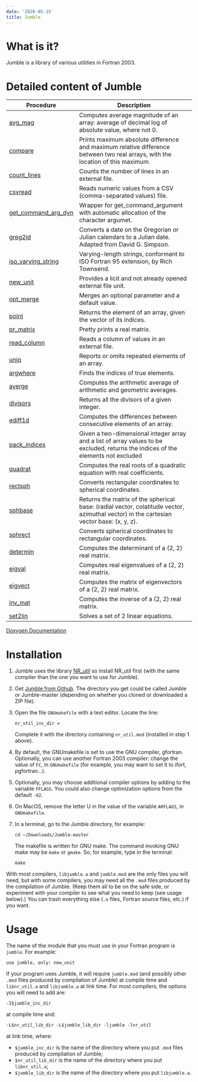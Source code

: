 ```yaml
---
date: '2020-05-15'
title: Jumble
---
```


What is it?
===========

Jumble is a library of various utilities in Fortran 2003.

Detailed content of Jumble
==========================

Procedure | Description
--------- | ----------
[avg\_mag](Doxygen_Jumble/html/avg__mag_8f90_source.html) | Computes average magnitude of an array: average of decimal log of absolute value, where not 0.
[compare](Doxygen_Jumble/html/compare_8f90_source.html) | Prints maximum absolute difference and maximum relative difference between two real arrays, with the location of this maximum.
[count\_lines](Doxygen_Jumble/html/count__lines_8f90_source.html) | Counts the number of lines in an external file.
[csvread](Doxygen_Jumble/html/csvread_8f90_source.html) | Reads numeric values from a CSV (comma-separated values) file.
[get\_command\_arg\_dyn](Doxygen_Jumble/html/get__command__arg__dyn_8f90_source.html) | Wrapper for get\_command\_argument with automatic allocation of the character argumet.
[greg2jd](Doxygen_Jumble/html/greg2jd_8f90_source.html) | Converts a date on the Gregorian or Julian calendars to a Julian date. Adapted from David G. Simpson.
[iso\_varying\_string](Doxygen_Jumble/html/iso__varying__string_8f90_source.html) | Varying-length strings, conformant to ISO Fortran 95 extension, by Rich Townsend.
[new\_unit](Doxygen_Jumble/html/new__unit_8f90_source.html) | Provides a licit and not already opened external file unit.
[opt\_merge](Doxygen_Jumble/html/opt__merge_8f90_source.html) | Merges an optional parameter and a default value.
[point](Doxygen_Jumble/html/point_8f90_source.html) | Returns the element of an array, given the vector of its indices.
[pr\_matrix](Doxygen_Jumble/html/pr__matrix_8f90_source.html) | Pretty prints a real matrix.
[read\_column](Doxygen_Jumble/html/read__column_8f90_source.html) | Reads a column of values in an external file.
[uniq](Doxygen_Jumble/html/uniq_8f90_source.html) | Reports or omits repeated elements of an array.
[argwhere](Doxygen_Jumble/html/argwhere_8f90_source.html) | Finds the indices of true elements.
[averge](Doxygen_Jumble/html/averge_8f90_source.html) | Computes the arithmetic average of arithmetic and geometric averages.
[divisors](Doxygen_Jumble/html/divisors_8f90_source.html) | Returns all the divisors of a given integer.
[ediff1d](Doxygen_Jumble/html/ediff1d_8f90_source.html) | Computes the differences between consecutive elements of an array.
[pack\_indices](Doxygen_Jumble/html/pack__indices_8f90_source.html) | Given a two-dimensional integer array and a list of array values to be excluded, returns the indices of the elements not excluded
[quadrat](Doxygen_Jumble/html/quadrat_8f90_source.html) | Computes the real roots of a quadratic equation with real coefficients.
[rectsph](Doxygen_Jumble/html/spherical_8f90_source.html) | Converts rectangular coordinates to spherical coordinates.
[sphbase](Doxygen_Jumble/html/spherical_8f90_source.html) | Returns the matrix of the spherical base: (radial vector, colatitude vector, azimuthal vector) in the cartesian vector base: (x, y, z).
[sphrect](Doxygen_Jumble/html/spherical_8f90_source.html) | Converts spherical coordinates to rectangular coordinates.
[determin](Doxygen_Jumble/html/determin_8f90_source.html) | Computes the determinant of a (2, 2) real matrix.
[eigval](Doxygen_Jumble/html/eigval_8f90_source.html) | Computes real eigenvalues of a (2, 2) real matrix.
[eigvect](Doxygen_Jumble/html/eigvect_8f90_source.html) | Computes the matrix of eigenvectors of a (2, 2) real matrix.
[inv\_mat](Doxygen_Jumble/html/inv__mat_8f90_source.html) | Computes the inverse of a (2, 2) real matrix.
[set2lin](Doxygen_Jumble/html/set2lin_8f90_source.html) | Solves a set of 2 linear equations.

[Doxygen Documentation](Doxygen_Jumble/html/index.html)

Installation
============

1.  Jumble uses the library
    [NR\_util](https://www.lmd.jussieu.fr/~lguez/NR_util_site/index.html)
    so install NR\_util first (with the same compiler than the one you
    want to use for Jumble).
2.  Get [Jumble from Github](https://github.com/lguez/Jumble). The
    directory you get could be called Jumble or Jumble-master (depending
    on whether you cloned or downloaded a ZIP file).
3.  Open the file `GNUmakefile` with a text editor. Locate the line:

        nr_util_inc_dir =


    Complete it with the directory containing `nr_util.mod` (installed
    in step 1 above).

4.  By default, the GNUmakefile is set to use the GNU compiler,
    gfortran. Optionally, you can use another Fortran 2003 compiler:
    change the value of `FC`, in `GNUmakefile` (for example, you may
    want to set it to ifort, pgfortran...).
5.  Optionally, you may choose additional compiler options by adding to
    the variable `FFLAGS`. You could also change optimization options
    from the default `-O2`.
6.  On MacOS, remove the letter U in the value of the variable
    `ARFLAGS`, in `GNUmakefile`.
7.  In a terminal, go to the Jumble directory, for example:

        cd ~/Downloads/Jumble-master

    The makefile is written for GNU make. The command invoking GNU make
    may be `make` or `gmake`. So, for example, type in the terminal:

        make

With most compilers, `libjumble.a` and `jumble.mod` are the only files
you will need, but with some compilers, you may need all the `.mod`
files produced by the compilation of Jumble. (Keep them all to be on the
safe side, or experiment with your compiler to see what you need to keep
(see usage below).) You can trash everything else (`.o` files, Fortran
source files, etc.) if you want.

Usage
=====

The name of the module that you must use in your Fortran program is
`jumble`. For example:

    use jumble, only: new_unit

If your program uses Jumble, it will require `jumble.mod` (and possibly
other `.mod` files produced by compilation of Jumble) at compile time
and `libnr_util.a` and `libjumble.a` at link time. For most compilers,
the options you will need to add are:

    -I$jumble_inc_dir

at compile time and:

    -L$nr_util_lib_dir -L$jumble_lib_dir -ljumble -lnr_util

at link time, where:

-   `$jumble_inc_dir` is the name of the directory where you put `.mod`
    files produced by compilation of Jumble;
-   `$nr_util_lib_dir` is the name of the directory where you put
    `libnr_util.a`;
-   `$jumble_lib_dir` is the name of the directory where you put
    `libjumble.a`.

